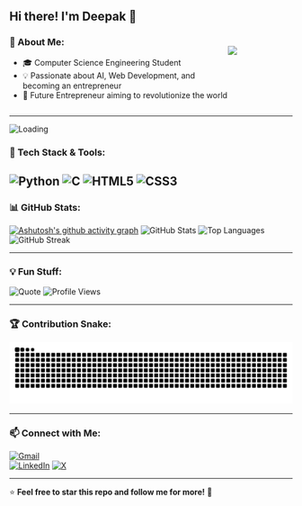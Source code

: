 <div style="display: flex; align-items: center; justify-content: space-between;">
  <div>
    <h2>Hi there! I'm Deepak 👋</h2>
    <h3>🚀 About Me:</h3>
    <ul>
      <li>🎓 Computer Science Engineering Student</li>
      <li>💡 Passionate about AI, Web Development, and becoming an entrepreneur</li>
      <li>💼 Future Entrepreneur aiming to revolutionize the world</li>
    </ul>
  </div>
  <img src="https://github-production-user-asset-6210df.s3.amazonaws.com/129486790/428382476-4c9b961a-7af4-4c67-bac9-ecd243450dcf.png?X-Amz-Algorithm=AWS4-HMAC-SHA256&X-Amz-Credential=AKIAVCODYLSA53PQK4ZA%2F20250330%2Fus-east-1%2Fs3%2Faws4_request&X-Amz-Date=20250330T090648Z&X-Amz-Expires=300&X-Amz-Signature=f934296a001a34c6f79ca8607ee58ad0cd10357023aa953eb0e7bd0a8c05e409&X-Amz-SignedHeaders=host" width="150">
</div>

---

![Loading](https://github.com/deepak-raven/deepak-raven/blob/main/loading.gif)

### 🔧 Tech Stack & Tools:
![Python](https://img.shields.io/badge/Python-3776AB?style=for-the-badge&logo=python&logoColor=white)
![C](https://img.shields.io/badge/C-00599C?style=for-the-badge&logo=c&logoColor=white)
![HTML5](https://img.shields.io/badge/HTML5-E34F26?style=for-the-badge&logo=html5&logoColor=white)
![CSS3](https://img.shields.io/badge/CSS3-1572B6?style=for-the-badge&logo=css3&logoColor=white)
---

### 📊 GitHub Stats:
[![Ashutosh's github activity graph](https://github-readme-activity-graph.vercel.app/graph?username=deepak-raven&theme=react-dark)](https://github.com/ashutosh00710/github-readme-activity-graph)
![GitHub Stats](https://github-readme-stats.vercel.app/api?username=deepak-raven&show_icons=true&theme=radical)
![Top Languages](https://github-readme-stats.vercel.app/api/top-langs/?username=deepak-raven&layout=compact&theme=tokyonight)
![GitHub Streak](https://github-readme-streak-stats.herokuapp.com/?user=deepak-raven&theme=dark)

---

### 💡 Fun Stuff:
![Quote](https://quotes-github-readme.vercel.app/api?type=horizontal)
![Profile Views](https://komarev.com/ghpvc/?username=deepak-raven&color=blue)

---

### 🏆 Contribution Snake:
![Snake Animation](https://raw.githubusercontent.com/deepak-raven/deepak-raven/output/github-contribution-grid-snake.svg)

---

### 📫 Connect with Me:
[![Gmail](https://img.shields.io/badge/Gmail-D14836?style=for-the-badge&logo=gmail&logoColor=white)](mailto:your-email@gmail.com)  
[![LinkedIn](https://img.shields.io/badge/LinkedIn-0077B5?style=for-the-badge&logo=linkedin&logoColor=white)](https://linkedin.com/in/contact-deepak-s)
[![X](https://img.shields.io/badge/X-000000?style=for-the-badge&logo=x&logoColor=white)](https://x.com/DeepakS200507)


---

⭐️ **Feel free to star this repo and follow me for more!** 🚀
